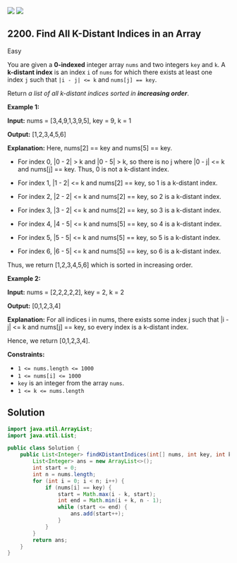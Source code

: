[![](https://img.shields.io/github/stars/javadev/LeetCode-in-Java?label=Stars&style=flat-square)](https://github.com/javadev/LeetCode-in-Java)
[![](https://img.shields.io/github/forks/javadev/LeetCode-in-Java?label=Fork%20me%20on%20GitHub%20&style=flat-square)](https://github.com/javadev/LeetCode-in-Java/fork)

## 2200\. Find All K-Distant Indices in an Array

Easy

You are given a **0-indexed** integer array `nums` and two integers `key` and `k`. A **k-distant index** is an index `i` of `nums` for which there exists at least one index `j` such that `|i - j| <= k` and `nums[j] == key`.

Return _a list of all k-distant indices sorted in **increasing order**_.

**Example 1:**

**Input:** nums = [3,4,9,1,3,9,5], key = 9, k = 1

**Output:** [1,2,3,4,5,6]

**Explanation:** Here, nums[2] == key and nums[5] == key.

- For index 0, \|0 - 2\| > k and \|0 - 5\| > k, so there is no j where \|0 - j\| <= k and nums[j] == key. Thus, 0 is not a k-distant index.

- For index 1, \|1 - 2\| <= k and nums[2] == key, so 1 is a k-distant index.

- For index 2, \|2 - 2\| <= k and nums[2] == key, so 2 is a k-distant index.

- For index 3, \|3 - 2\| <= k and nums[2] == key, so 3 is a k-distant index.

- For index 4, \|4 - 5\| <= k and nums[5] == key, so 4 is a k-distant index.

- For index 5, \|5 - 5\| <= k and nums[5] == key, so 5 is a k-distant index.

- For index 6, \|6 - 5\| <= k and nums[5] == key, so 6 is a k-distant index.

Thus, we return [1,2,3,4,5,6] which is sorted in increasing order. 

**Example 2:**

**Input:** nums = [2,2,2,2,2], key = 2, k = 2

**Output:** [0,1,2,3,4]

**Explanation:** For all indices i in nums, there exists some index j such that \|i - j\| <= k and nums[j] == key, so every index is a k-distant index.

Hence, we return [0,1,2,3,4]. 

**Constraints:**

*   `1 <= nums.length <= 1000`
*   `1 <= nums[i] <= 1000`
*   `key` is an integer from the array `nums`.
*   `1 <= k <= nums.length`

## Solution

```java
import java.util.ArrayList;
import java.util.List;

public class Solution {
    public List<Integer> findKDistantIndices(int[] nums, int key, int k) {
        List<Integer> ans = new ArrayList<>();
        int start = 0;
        int n = nums.length;
        for (int i = 0; i < n; i++) {
            if (nums[i] == key) {
                start = Math.max(i - k, start);
                int end = Math.min(i + k, n - 1);
                while (start <= end) {
                    ans.add(start++);
                }
            }
        }
        return ans;
    }
}
```